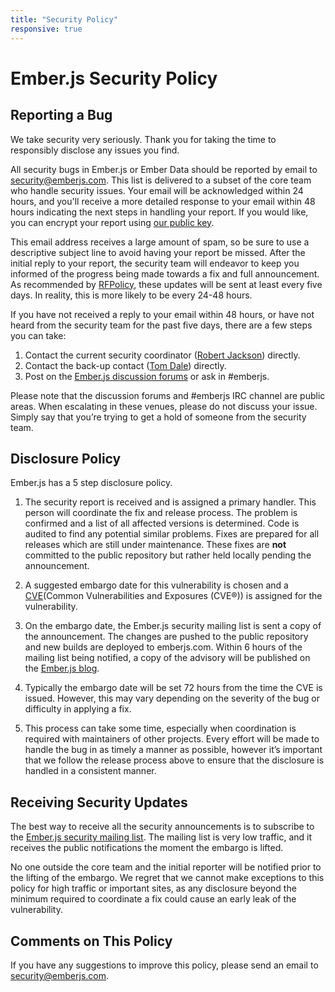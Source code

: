 ```yaml
---
title: "Security Policy"
responsive: true
---
```


# Ember.js Security Policy

## Reporting a Bug

We take security very seriously. Thank you for taking the time to
responsibly disclose any issues you find.

All security bugs in Ember.js or Ember
Data should be reported by email to
[security@emberjs.com](mailto:security@emberjs.com). This list is
delivered to a subset of the core team who handle security issues. Your
email will be acknowledged within 24 hours, and you'll receive a more
detailed response to your email within 48 hours indicating the next
steps in handling your report. If you would like, you can encrypt your
report using [our public key](/security/public-key.txt).

This email address receives a large amount of spam, so be sure to use a
descriptive subject line to avoid having your report be missed. After
the initial reply to your report, the security team will endeavor to
keep you informed of the progress being made towards a fix and full
announcement. As recommended by
[RFPolicy](https://dl.packetstormsecurity.net/papers/general/rfpolicy-2.0.txt), these updates will
be sent at least every five days. In reality, this is more likely to be
every 24-48 hours.

If you have not received a reply to your email within 48 hours, or have
not heard from the security team for the past five days, there are a few
steps you can take:

1. Contact the current security coordinator ([Robert Jackson](mailto:ember-security@rwjblue.com))
   directly.
2. Contact the back-up contact ([Tom Dale](mailto:tom@tomdale.net)) directly.
3. Post on the [Ember.js discussion forums](http://discuss.emberjs.com/)
   or ask in #emberjs.

Please note that the discussion forums and #emberjs IRC channel are public
areas. When escalating in these venues, please do not discuss your
issue. Simply say that you’re trying to get a hold of someone from the
security team.

## Disclosure Policy

Ember.js has a 5 step disclosure policy.

1. The security report is received and is assigned a primary handler.
   This person will coordinate the fix and release process. The problem
   is confirmed and a list of all affected versions is determined. Code is
   audited to find any potential similar problems. Fixes are prepared for
   all releases which are still under maintenance. These fixes are **not**
   committed to the public repository but rather held locally pending the
   announcement.

2. A suggested embargo date for this vulnerability is chosen and a [CVE](http://cve.mitre.org/)(Common Vulnerabilities and Exposures (CVE®)) is assigned for the vulnerability.

3. On the embargo date, the Ember.js security mailing list is sent a copy of
   the announcement. The changes are pushed to the public repository and
   new builds are deployed to emberjs.com. Within 6 hours of the
   mailing list being notified, a copy of the advisory will be published on
   the [Ember.js blog](/blog).

4. Typically the embargo date will be set 72 hours from the time the CVE
   is issued. However, this may vary depending on the severity of
   the bug or difficulty in applying a fix.

5. This process can take some time, especially when coordination is
   required with maintainers of other projects. Every effort will be
   made to handle the bug in as timely a manner as possible, however it’s
   important that we follow the release process above to ensure that the
   disclosure is handled in a consistent manner.

## Receiving Security Updates

The best way to receive all the security announcements is to subscribe
to the [Ember.js security mailing list](https://groups.google.com/forum/#!forum/ember-security). The mailing list is very low
traffic, and it receives the public notifications the moment the embargo
is lifted.

No one outside the core team and the initial reporter will be
notified prior to the lifting of the embargo. We regret that we cannot
make exceptions to this policy for high traffic or important sites, as
any disclosure beyond the minimum required to coordinate a fix could
cause an early leak of the vulnerability.

## Comments on This Policy

If you have any suggestions to improve this policy, please send an email
to security@emberjs.com.
